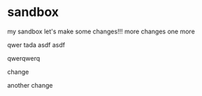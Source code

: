 # sandbox
my sandbox
let's make some changes!!!
more changes
one more


qwer
tada
asdf
asdf

qwerqwerq


change

another change
